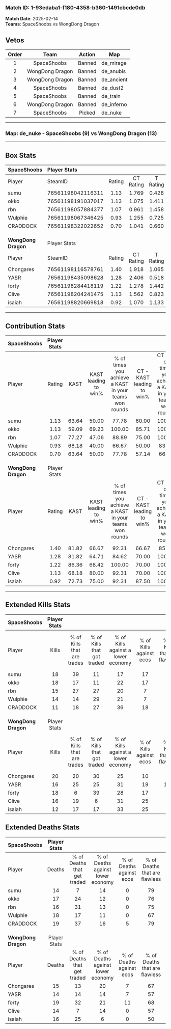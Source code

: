 ### Match ID: 1-93edaba1-f180-4358-b360-1491cbcde0db  
**Match Date**: 2025-02-14  
**Teams**: SpaceShoobs vs WongDong Dragon  

## Vetos  

| Order | Team | Action | Map |
| :---: | :--: | :----: | --- |
| 1 | SpaceShoobs | Banned | de_mirage |
| 2 | WongDong Dragon | Banned | de_anubis |
| 3 | WongDong Dragon | Banned | de_ancient |
| 4 | SpaceShoobs | Banned | de_dust2 |
| 5 | SpaceShoobs | Banned | de_train |
| 6 | WongDong Dragon | Banned | de_inferno |
| 7 | SpaceShoobs | Picked | de_nuke |

---  

### **Map**: de_nuke - SpaceShoobs (9) vs WongDong Dragon (13)  
---  

## Box Stats  

| **SpaceShoobs**     | Player Stats      |        |           |          |       |       |       |         |        |      |     |
| :- | :- | :-: | :-: | :-: | :-: | :-: | :-: | :-: | :-: | :-: | :-: |
| Player              | SteamID           | Rating | CT Rating | T Rating | KAST  |  ADR  | Kills | Assists | Deaths | K/D  | HS% |
| sumu                | 76561198042116311 |  1.13  |   1.769   |  0.428   | 63.64 | 74.7  |  18   |    0    |   14   | 1.29 | 44  |
| okko                | 76561198191037017 |  1.13  |   1.075   |  1.411   | 59.09 | 100.1 |  18   |    5    |   17   | 1.06 | 83  |
| rbn                 | 76561198057884377 |  1.07  |   0.961   |  1.458   | 77.27 | 69.0  |  15   |    4    |   16   | 0.94 | 53  |
| Wulphie             | 76561198067346425 |  0.93  |   1.255   |  0.725   | 68.18 | 75.4  |  14   |    4    |   18   | 0.78 | 42  |
| CRADDOCK            | 76561198322022652 |  0.70  |   1.041   |  0.660   | 63.64 | 55.6  |  11   |    5    |   19   | 0.58 | 45  |
|                     |                   |        |           |          |       |       |       |         |        |      |     |
|                     |                   |        |           |          |       |       |       |         |        |      |     |
|                     |                   |        |           |          |       |       |       |         |        |      |     |
| **WongDong Dragon** | Player Stats      |        |           |          |       |       |       |         |        |      |     |
| Player              | SteamID           | Rating | CT Rating | T Rating | KAST  |  ADR  | Kills | Assists | Deaths | K/D  | HS% |
| Chongares           | 76561198116578761 |  1.40  |   1.918   |  1.065   | 81.82 | 93.6  |  20   |    5    |   15   | 1.33 | 60  |
| YASR                | 76561198435098628 |  1.28  |   2.406   |  0.518   | 81.82 | 90.9  |  16   |    8    |   14   | 1.14 | 50  |
| forty               | 76561198284418119 |  1.22  |   1.278   |  1.442   | 86.36 | 84.3  |  18   |    3    |   19   | 0.95 | 44  |
| Clive               | 76561198204241475 |  1.13  |   1.562   |  0.823   | 68.18 | 81.9  |  16   |    5    |   14   | 1.14 | 43  |
| isaiah              | 76561198820669818 |  0.92  |   1.070   |  1.133   | 72.73 | 66.2  |  12   |    8    |   16   | 0.75 | 41  |
---  

## Contribution Stats  

| **SpaceShoobs**     | Player Stats |       |                      |                                                        |                           |                                                             |                          |                                                            |
| :- | :-: | :-: | :-: | :-: | :-: | :-: | :-: | :-: |
| Player              |    Rating    | KAST  | KAST leading to win% | % of times you achieve a KAST in your teams won rounds | CT - KAST leading to win% | CT - % of times you achieve a KAST in your teams won rounds | T - KAST leading to win% | T - % of times you achieve a KAST in your teams won rounds |
| sumu                |     1.13     | 63.64 |        50.00         |                         77.78                          |           60.00           |                           100.00                            |          25.00           |                           33.33                            |
| okko                |     1.13     | 59.09 |        69.23         |                         100.00                         |           85.71           |                           100.00                            |          50.00           |                           100.00                           |
| rbn                 |     1.07     | 77.27 |        47.06         |                         88.89                          |           75.00           |                           100.00                            |          22.22           |                           66.67                            |
| Wulphie             |     0.93     | 68.18 |        40.00         |                         66.67                          |           50.00           |                            83.33                            |          20.00           |                           33.33                            |
| CRADDOCK            |     0.70     | 63.64 |        50.00         |                         77.78                          |           57.14           |                            66.67                            |          42.86           |                           100.00                           |
|                     |              |       |                      |                                                        |                           |                                                             |                          |                                                            |
|                     |              |       |                      |                                                        |                           |                                                             |                          |                                                            |
|                     |              |       |                      |                                                        |                           |                                                             |                          |                                                            |
| **WongDong Dragon** | Player Stats |       |                      |                                                        |                           |                                                             |                          |                                                            |
| Player              |    Rating    | KAST  | KAST leading to win% | % of times you achieve a KAST in your teams won rounds | CT - KAST leading to win% | CT - % of times you achieve a KAST in your teams won rounds | T - KAST leading to win% | T - % of times you achieve a KAST in your teams won rounds |
| Chongares           |     1.40     | 81.82 |        66.67         |                         92.31                          |           66.67           |                            85.71                            |          66.67           |                           100.00                           |
| YASR                |     1.28     | 81.82 |        64.71         |                         84.62                          |           70.00           |                           100.00                            |          57.14           |                           66.67                            |
| forty               |     1.22     | 86.36 |        68.42         |                         100.00                         |           70.00           |                           100.00                            |          66.67           |                           100.00                           |
| Clive               |     1.13     | 68.18 |        80.00         |                         92.31                          |           70.00           |                           100.00                            |          100.00          |                           83.33                            |
| isaiah              |     0.92     | 72.73 |        75.00         |                         92.31                          |           87.50           |                           100.00                            |          62.50           |                           83.33                            |
---  

## Extended Kills Stats  

| **SpaceShoobs**     | Player Stats |                            |                            |                                    |                         |                              |                                 |                                       |                    |           |
| :- | :-: | :-: | :-: | :-: | :-: | :-: | :-: | :-: | :-: | :-: |
| Player              |    Kills     | % of Kills that are trades | % of Kills that got traded | % of Kills against a lower economy | % of Kills against ecos | % of Kills that are flawless | % of Kills that are close duels | % of Kills that are assisted by flash | Pistol Round Kills | AWP Kills |
| sumu                |      18      |             39             |             11             |                 17                 |           17            |              72              |               17                |                   6                   |         2          |    11     |
| okko                |      18      |             17             |             11             |                 22                 |           17            |              61              |                6                |                   0                   |         0          |     0     |
| rbn                 |      15      |             27             |             27             |                 20                 |            7            |              53              |                7                |                   0                   |         0          |     0     |
| Wulphie             |      14      |             14             |             29             |                 21                 |            7            |              50              |                7                |                   0                   |         1          |     0     |
| CRADDOCK            |      11      |             18             |             27             |                 36                 |           18            |              55              |                0                |                   0                   |         0          |     0     |
|                     |              |                            |                            |                                    |                         |                              |                                 |                                       |                    |           |
|                     |              |                            |                            |                                    |                         |                              |                                 |                                       |                    |           |
|                     |              |                            |                            |                                    |                         |                              |                                 |                                       |                    |           |
| **WongDong Dragon** | Player Stats |                            |                            |                                    |                         |                              |                                 |                                       |                    |           |
| Player              |    Kills     | % of Kills that are trades | % of Kills that got traded | % of Kills against a lower economy | % of Kills against ecos | % of Kills that are flawless | % of Kills that are close duels | % of Kills that are assisted by flash | Pistol Round Kills | AWP Kills |
| Chongares           |      20      |             20             |             30             |                 25                 |           10            |              75              |               15                |                  10                   |         2          |     0     |
| YASR                |      16      |             25             |             25             |                 31                 |           19            |             106              |                0                |                   0                   |         4          |     3     |
| forty               |      18      |             6              |             39             |                 28                 |           17            |              61              |               11                |                  11                   |         2          |     0     |
| Clive               |      16      |             19             |             6              |                 31                 |           25            |              81              |                0                |                   0                   |         1          |     0     |
| isaiah              |      12      |             17             |             17             |                 33                 |           25            |              75              |               17                |                   0                   |         1          |     0     |
## Extended Deaths Stats  

| **SpaceShoobs**     | Player Stats |                             |                                   |                          |                               |                            |                           |               |
| :- | :-: | :-: | :-: | :-: | :-: | :-: | :-: | :-: |
| Player              |    Deaths    | % of Deaths that get traded | % of Deaths against lower economy | % of Deaths against ecos | % of Deaths that are flawless | % of Deaths that are close | % of Deaths while blinded | Deaths to AWP |
| sumu                |      14      |              7              |                14                 |            0             |              79               |             0              |             0             |       0       |
| okko                |      17      |             24              |                12                 |            0             |              76               |             24             |             6             |       1       |
| rbn                 |      16      |             31              |                13                 |            0             |              75               |             0              |             0             |       1       |
| Wulphie             |      18      |             17              |                11                 |            0             |              67               |             6              |             6             |       0       |
| CRADDOCK            |      19      |             37              |                16                 |            5             |              79               |             11             |            11             |       1       |
|                     |              |                             |                                   |                          |                               |                            |                           |               |
|                     |              |                             |                                   |                          |                               |                            |                           |               |
|                     |              |                             |                                   |                          |                               |                            |                           |               |
| **WongDong Dragon** | Player Stats |                             |                                   |                          |                               |                            |                           |               |
| Player              |    Deaths    | % of Deaths that get traded | % of Deaths against lower economy | % of Deaths against ecos | % of Deaths that are flawless | % of Deaths that are close | % of Deaths while blinded | Deaths to AWP |
| Chongares           |      15      |             13              |                20                 |            7             |              67               |             7              |             7             |       2       |
| YASR                |      14      |             14              |                14                 |            7             |              57               |             21             |             0             |       3       |
| forty               |      19      |             32              |                21                 |            11            |              68               |             5              |             0             |       3       |
| Clive               |      14      |              7              |                14                 |            0             |              57               |             7              |             0             |       2       |
| isaiah              |      16      |             25              |                 6                 |            0             |              50               |             0              |             0             |       1       |
